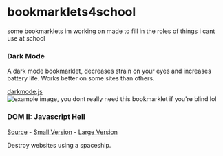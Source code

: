 # bookmarklets4school
some bookmarklets im working on made to fill in the roles of things i cant use at school
### Dark Mode
A dark mode bookmarklet, decreases strain on your eyes and increases battery life. Works better on some sites than others.

[darkmode.js](https://github.com/lukasexists/bookmarklets/blob/main/darkmode.js)
![example image, you dont really need this bookmarklet if you're blind lol](https://github.com/lukasexists/bookmarklets/raw/main/img/Screenshot%202022-10-14%209.29.45%20AM.png)

### DOM II: Javascript Hell
[Source](https://blog.roysolberg.com/2017/10/dom2-bookmarklet) - 
[Small Version](https://github.com/lukasexists/bookmarklets/blob/main/domiis.js) - 
[Large Version](https://github.com/lukasexists/bookmarklets/blob/main/domiil.js)

Destroy websites using a spaceship.
